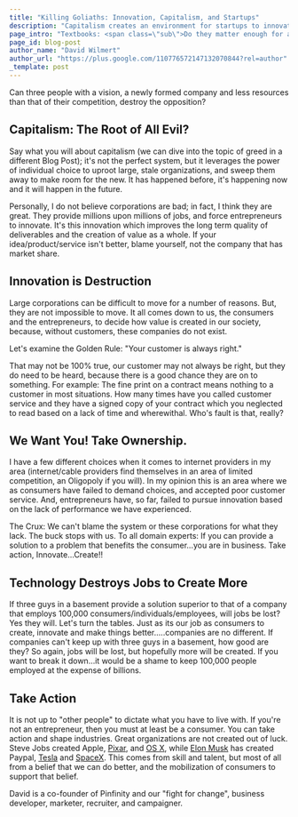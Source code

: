 ```yaml
---
title: "Killing Goliaths: Innovation, Capitalism, and Startups"
description: "Capitalism creates an environment for startups to innovate and enact change to make us all better."
page_intro: "Textbooks: <span class=\"sub\">Do they matter enough for a startup to make them better?</span>"
page_id: blog-post
author_name: "David Wilmert"
author_url: "https://plus.google.com/110776572147132070844?rel=author"
_template: post
---
```


Can three people with a vision, a newly formed company and less resources than
that of their competition, destroy the opposition?

## Capitalism: The Root of All Evil?
Say what you will about capitalism (we can dive into the topic of greed in a
different Blog Post); it's not the perfect system, but it leverages the power
of individual choice to uproot large, stale organizations, and sweep them away
to make room for the new.  It has happened before, it's happening now and it
will happen in the future.

Personally, I do not believe corporations are bad; in fact, I think they are
great. They provide millions upon millions of jobs, and force entrepreneurs to
innovate. It's this innovation which improves the long term quality of
deliverables and the creation of value as a whole. If your idea/product/service
isn't better, blame yourself, not the company that has market share.

## Innovation is Destruction
Large corporations can be difficult to move for a number of reasons.  But, they
are not impossible to move. It all comes down to us, the consumers and the
entrepreneurs, to decide how value is created in our society, because, without
customers, these companies do not exist.

Let's examine the Golden Rule: "Your customer is always right."

That may not be 100% true, our customer may not always be right, but they do
need to be heard, because there is a good chance they are on to something.  For
example: The fine print on a contract means nothing to a customer in most
situations. How many times have you called customer service and they have a
signed copy of your contract which you neglected to read based on a lack of
time and wherewithal.  Who's fault is that, really?

## We Want You! Take Ownership.
I have a few different choices when it comes to internet providers in my area
(internet/cable providers find themselves in an area of limited competition, an
Oligopoly if you will).  In my opinion this is an area where we as consumers
have failed to demand choices, and accepted poor customer service. And,
entrepreneurs have, so far, failed to pursue innovation based on the lack of
performance we have experienced.

The Crux: We can't blame the system or these corporations for what they lack.
The buck stops with us.  To all domain experts: If you can provide a solution
to a problem that benefits the consumer...you are in business.  Take action,
Innovate...Create!!

## Technology Destroys Jobs to Create More
If three guys in a basement provide a solution superior to that of a company
that employs 100,000 consumers/individuals/employees, will jobs be lost?  Yes
they will.  Let's turn the tables.  Just as its our job as consumers to create,
innovate and make things better.....companies are no different.  If companies
can't keep up with three guys in a basement, how good are they?  So again, jobs
will be lost, but hopefully more will be created.  If you want to break it
down...it would be a shame to keep 100,000 people employed at the expense of
billions.

## Take Action
It is not up to "other people" to dictate what you have to live with. If you're
not an entrepreneur, then you must at least be a consumer. You can take action
and shape industries.  Great organizations are not created out of luck. Steve
Jobs created Apple,
[Pixar](http://www.pixar.com/),
and
[OS X](https://en.wikipedia.org/wiki/NeXT),
while [Elon Musk](http://en.wikipedia.org/wiki/Elon_Musk)
has created
Paypal,
[Tesla](http://www.teslamotors.com/)
and
[SpaceX](http://www.spacex.com/).
This comes from skill and talent, but most of all from a belief that we can do
better, and the mobilization of consumers to support that belief.

<div class="author-footer">

<p>
David is a co-founder of Pinfinity and our "fight for change", business developer,
marketer, recruiter, and campaigner.
</p>

</div>
